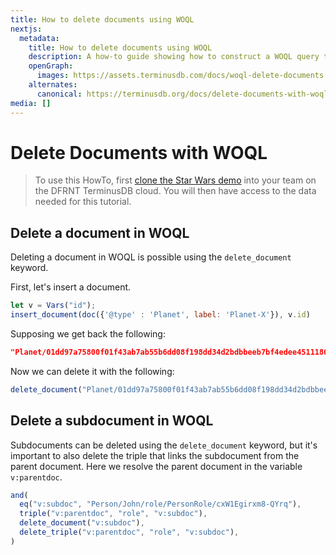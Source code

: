```yaml
---
title: How to delete documents using WOQL
nextjs:
  metadata:
    title: How to delete documents using WOQL
    description: A how-to guide showing how to construct a WOQL query to delete documents.
    openGraph:
      images: https://assets.terminusdb.com/docs/woql-delete-documents.png
    alternates:
      canonical: https://terminusdb.org/docs/delete-documents-with-woql/
media: []
---
```


# Delete Documents with WOQL

> To use this HowTo, first [clone the Star Wars demo](/docs/clone-a-demo-terminuscms-project/) into your team on the DFRNT TerminusDB cloud. You will then have access to the data needed for this tutorial.

## Delete a document in WOQL

Deleting a document in WOQL is possible using the `delete_document` keyword.

First, let's insert a document.

```javascript
let v = Vars("id");
insert_document(doc({'@type' : 'Planet', label: 'Planet-X'}), v.id)
```

Supposing we get back the following:

```json
"Planet/01dd97a75800f01f43ab7ab55b6dd08f198dd34d2bdbbeeb7bf4edee45111863"
```

Now we can delete it with the following:

```javascript
delete_document("Planet/01dd97a75800f01f43ab7ab55b6dd08f198dd34d2bdbbeeb7bf4edee45111863")
```

## Delete a subdocument in WOQL

Subdocuments can be deleted using the `delete_document` keyword, but it's important to also delete the triple that links the subdocument from the parent document. Here we resolve the parent document in the variable `v:parentdoc`.

```javascript
and(
  eq("v:subdoc", "Person/John/role/PersonRole/cxW1Egirxm8-QYrq"),
  triple("v:parentdoc", "role", "v:subdoc"),
  delete_document("v:subdoc"),
  delete_triple("v:parentdoc", "role", "v:subdoc"),
)
```